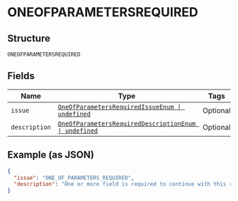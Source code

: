 
# ONEOFPARAMETERSREQUIRED

## Structure

`ONEOFPARAMETERSREQUIRED`

## Fields

| Name | Type | Tags | Description |
|  --- | --- | --- | --- |
| `issue` | [`OneOfParametersRequiredIssueEnum \| undefined`](../../doc/models/one-of-parameters-required-issue-enum.md) | Optional | - |
| `description` | [`OneOfParametersRequiredDescriptionEnum \| undefined`](../../doc/models/one-of-parameters-required-description-enum.md) | Optional | - |

## Example (as JSON)

```json
{
  "issue": "ONE_OF_PARAMETERS_REQUIRED",
  "description": "One or more field is required to continue with this request."
}
```

